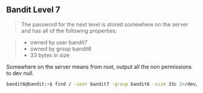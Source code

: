 __Bandit Level 7__
---
> The password for the next level is stored somewhere on the server and has all of the following properties:

> - owned by user bandit7
> - owned by group bandit6
>- 33 bytes in size

Somewhere on the server means from root, output all the non permissions to dev null.

``` bash
bandit6@bandit:~$ find / -user bandit7 -group bandit6 -size 33c 2>/dev/null
```